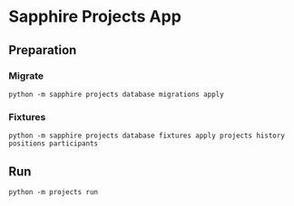 # Sapphire Projects App

## Preparation

### Migrate

```shell
python -m sapphire projects database migrations apply
```

### Fixtures
```shell
python -m sapphire projects database fixtures apply projects history positions participants
```

## Run

```shell
python -m projects run
```
